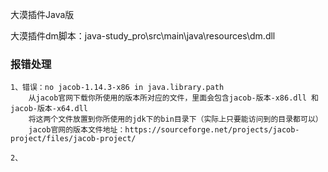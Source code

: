 大漠插件Java版

大漠插件dm脚本：java-study_pro\src\main\java\resources\dm.dll

### 报错处理
    
    1、错误：no jacob-1.14.3-x86 in java.library.path
        从jacob官网下载你所使用的版本所对应的文件，里面会包含jacob-版本-x86.dll 和jacob-版本-x64.dll
        将这两个文件放置到你所使用的jdk下的bin目录下（实际上只要能访问到的目录都可以）
        jacob官网的版本文件地址：https://sourceforge.net/projects/jacob-project/files/jacob-project/
    
    2、